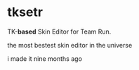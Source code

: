 # tksetr
TK-**based** Skin Editor for Team Run. 

the most bestest skin editor in the universe

i made it nine months ago
